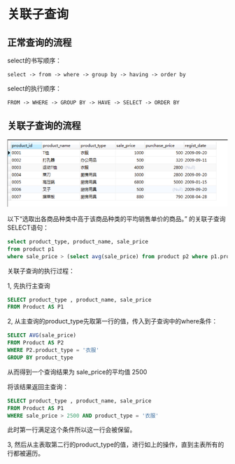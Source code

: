 # 关联子查询

## 正常查询的流程

select的书写顺序：

```
select -> from -> where -> group by -> having -> order by
```

select的执行顺序：

```
FROM -> WHERE -> GROUP BY -> HAVE -> SELECT -> ORDER BY
```

## 关联子查询的流程

![image-20230301113219653](.assets/image-20230301113219653.png)

以下“选取出各商品种类中高于该商品种类的平均销售单价的商品。” 的关联子查询SELECT语句：

```SQL
select product_type, product_name, sale_price
from product p1
where sale_price > (select avg(sale_price) from product p2 where p1.product_type = p2.product_type group by product type)
```

关联子查询的执行过程：

1, 先执行主查询

```SQL
SELECT product_type , product_name, sale_price
FROM Product AS P1
```

2, 从主查询的product_type先取第一行的值，传入到子查询中的where条件：

```SQL
SELECT AVG(sale_price)
FROM Product AS P2
WHERE P2.product_type = '衣服'
GROUP BY product_type
```

从而得到一个查询结果为 sale_price的平均值 2500

将该结果返回主查询：

```SQL
SELECT product_type , product_name, sale_price
FROM Product AS P1
WHERE sale_price > 2500 AND product_type = '衣服'
```

此时第一行满足这个条件所以这一行会被保留。

3, 然后从主表取第二行的product_type的值，进行如上的操作，直到主表所有的行都被遍历。


